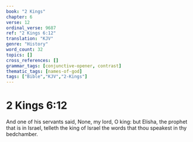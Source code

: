 ```yaml
---
book: "2 Kings"
chapter: 6
verse: 12
ordinal_verse: 9687
ref: "2 Kings 6:12"
translation: "KJV"
genre: "History"
word_count: 32
topics: []
cross_references: []
grammar_tags: [conjunctive-opener, contrast]
thematic_tags: [names-of-god]
tags: ["Bible","KJV","2-Kings"]
---
```


# 2 Kings 6:12

And one of his servants said, None, my lord, O king: but Elisha, the prophet that is in Israel, telleth the king of Israel the words that thou speakest in thy bedchamber.
